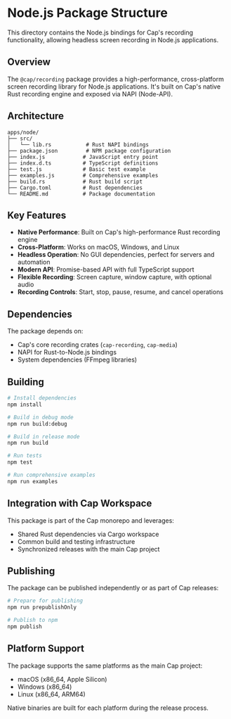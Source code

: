 # Node.js Package Structure

This directory contains the Node.js bindings for Cap's recording functionality, allowing headless screen recording in Node.js applications.

## Overview

The `@cap/recording` package provides a high-performance, cross-platform screen recording library for Node.js applications. It's built on Cap's native Rust recording engine and exposed via NAPI (Node-API).

## Architecture

```
apps/node/
├── src/
│   └── lib.rs           # Rust NAPI bindings
├── package.json         # NPM package configuration
├── index.js            # JavaScript entry point
├── index.d.ts          # TypeScript definitions
├── test.js             # Basic test example
├── examples.js         # Comprehensive examples
├── build.rs            # Rust build script
├── Cargo.toml          # Rust dependencies
└── README.md           # Package documentation
```

## Key Features

- **Native Performance**: Built on Cap's high-performance Rust recording engine
- **Cross-Platform**: Works on macOS, Windows, and Linux
- **Headless Operation**: No GUI dependencies, perfect for servers and automation
- **Modern API**: Promise-based API with full TypeScript support
- **Flexible Recording**: Screen capture, window capture, with optional audio
- **Recording Controls**: Start, stop, pause, resume, and cancel operations

## Dependencies

The package depends on:
- Cap's core recording crates (`cap-recording`, `cap-media`)
- NAPI for Rust-to-Node.js bindings
- System dependencies (FFmpeg libraries)

## Building

```bash
# Install dependencies
npm install

# Build in debug mode
npm run build:debug

# Build in release mode  
npm run build

# Run tests
npm test

# Run comprehensive examples
npm run examples
```

## Integration with Cap Workspace

This package is part of the Cap monorepo and leverages:
- Shared Rust dependencies via Cargo workspace
- Common build and testing infrastructure
- Synchronized releases with the main Cap project

## Publishing

The package can be published independently or as part of Cap releases:

```bash
# Prepare for publishing
npm run prepublishOnly

# Publish to npm
npm publish
```

## Platform Support

The package supports the same platforms as the main Cap project:
- macOS (x86_64, Apple Silicon)
- Windows (x86_64)
- Linux (x86_64, ARM64)

Native binaries are built for each platform during the release process.
